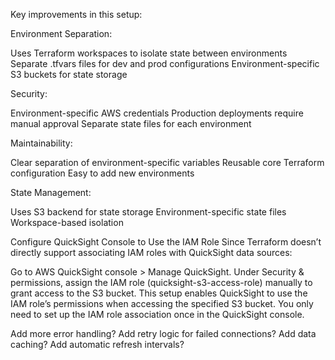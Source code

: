 
Key improvements in this setup:

Environment Separation:

Uses Terraform workspaces to isolate state between environments
Separate .tfvars files for dev and prod configurations
Environment-specific S3 buckets for state storage


Security:

Environment-specific AWS credentials
Production deployments require manual approval
Separate state files for each environment


Maintainability:

Clear separation of environment-specific variables
Reusable core Terraform configuration
Easy to add new environments


State Management:

Uses S3 backend for state storage
Environment-specific state files
Workspace-based isolation



Configure QuickSight Console to Use the IAM Role
Since Terraform doesn’t directly support associating IAM roles with QuickSight data sources:

Go to AWS QuickSight console > Manage QuickSight.
Under Security & permissions, assign the IAM role (quicksight-s3-access-role) manually to grant access to the S3 bucket.
This setup enables QuickSight to use the IAM role’s permissions when accessing the specified S3 bucket. You only need to set up the IAM role association once in the QuickSight console.


Add more error handling?
Add retry logic for failed connections?
Add data caching?
Add automatic refresh intervals?